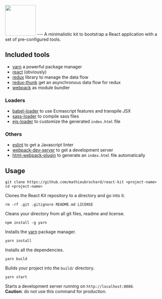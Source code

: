 <img src="http://i.imgur.com/b5Ole4s.png" height="100" />
---
A minimalistic kit to bootstrap a React application with a set of pre-configured tools.

## Included tools
- [yarn](https://github.com/yarnpkg/yarn) a powerful package manager
- [react](https://facebook.github.io/react/) (obviously)
- [redux](http://redux.js.org/) library to manage the data flow
- [redux-thunk](https://github.com/gaearon/redux-thunk) get an asynchronous data flow for redux
- [webpack](https://webpack.github.io/docs/) as module bundler

### Loaders
- [babel-loader](https://github.com/babel/babel-loader) to use Ecmascript features and transpile JSX
- [sass-loader](https://github.com/jtangelder/sass-loader) to compile sass files
- [ejs-loader](https://github.com/okonet/ejs-loader) to customize the generated `index.html` file

### Others
- [eslint](http://eslint.org/) to get a Javascript linter
- [webpack-dev-server](https://webpack.github.io/docs/webpack-dev-server.html) to get a development server
- [html-webpack-plugin](https://github.com/ampedandwired/html-webpack-plugin) to generate an `index.html` file automatically

## Usage
```
git clone https://github.com/mathieubrochard/react-kit <project-name>
cd <project-name>
```
Clones the React Kit repository to a directory and go into it.

```
rm -rf .git .gitignore README.md LICENSE
```
Cleans your directory from all git files, readme and license.

```
npm install -g yarn
```
Installs the [yarn](https://github.com/yarnpkg/yarn) package manager.

```
yarn install
```
Installs all the dependencies.

```
yarn build
```
Builds your project into the `build/` directory.

```
yarn start
```
Starts a development server running on `http://localhost:8080`.  
**Caution**: do not use this command for production.
